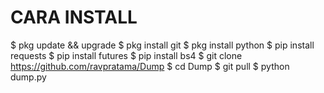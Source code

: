 # CARA INSTALL
 $ pkg update && upgrade
 $ pkg install git
 $ pkg install python
 $ pip install requests
 $ pip install futures
 $ pip install bs4
 $ git clone https://github.com/ravpratama/Dump
 $ cd Dump
 $ git pull
 $ python dump.py
